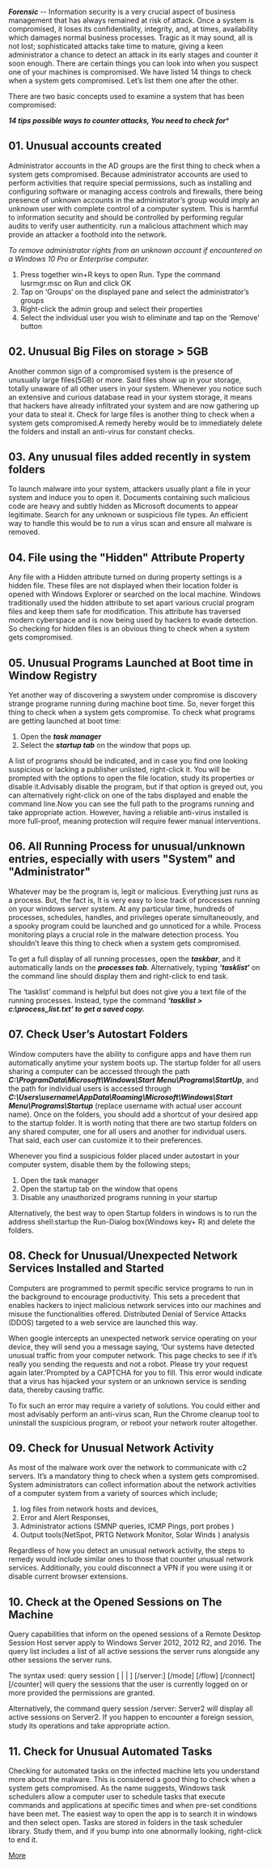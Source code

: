 ***Forensic*** -- Information security is a very crucial aspect of business management that has always remained at risk of attack. Once a system is compromised, it loses its confidentiality, integrity, and, at times, availability which damages normal business processes. Tragic as it may sound, all is not lost; sophisticated attacks take time to mature, giving a keen administrator a chance to detect an attack in its early stages and counter it soon enough. There are certain things you can look into when you suspect one of your machines is compromised. We have listed 14 things to check when a system gets compromised. Let’s list them one after the other.

There are two basic concepts used to examine a system that has been compromised:

***14 tips possible ways to counter attacks, You need to check for****

## 01. Unusual accounts created
Administrator accounts in the AD groups are the first thing to check when a system gets compromised. Because administrator accounts are used to perform activities that require special permissions, such as installing and configuring software or managing access controls and firewalls, there being presence of unknown accounts in the administrator’s group would imply an unknown user with complete control of a computer system. This is harmful to information security and should be controlled by performing regular audits to verify user authenticity. run a malicious attachment which may provide an attacker a foothold into the network.

*To remove administrator rights from an unknown account if encountered on a Windows 10 Pro or Enterprise computer.*
1. Press together win+R keys to open Run. Type the command lusrmgr.msc on Run and click OK
2. Tap on ‘Groups‘ on the displayed pane and select the administrator’s groups
3. Right-click the admin group and select their properties
4. Select the individual user you wish to eliminate and tap on the ‘Remove’ button

## 02. Unusual Big Files on storage > 5GB
Another common sign of a compromised system is the presence of unusually large files(5GB) or more. Said files show up in your storage, totally unaware of all other users in your system. Whenever you notice such an extensive and curious database read in your system storage, it means that hackers have already infiltrated your system and are now gathering up your data to steal it. Check for large files is another thing to check when a system gets compromised.A remedy hereby would be to immediately delete the folders and install an anti-virus for constant checks.

## 03. Any unusual files added recently in system folders
To launch malware into your system, attackers usually plant a file in your system and induce you to open it. Documents containing such malicious code are heavy and subtly hidden as Microsoft documents to appear legitimate.
Search for any unknown or suspicious file types. An efficient way to handle this would be to run a virus scan and ensure all malware is removed.

## 04. File using the "Hidden" Attribute Property
Any file with a Hidden attribute turned on during property settings is a hidden file. These files are not displayed when their location folder is opened with Windows Explorer or searched on the local machine.
Windows traditionally used the hidden attribute to set apart various crucial program files and keep them safe for modification. This attribute has traversed modern cyberspace and is now being used by hackers to evade detection. So checking for hidden files is an obvious thing to check when a system gets compromised.

## 05. Unusual Programs Launched at Boot time in Window Registry
Yet another way of discovering a swystem under compromise is discovery strange programe running during machine boot time. So, never forget this thing to check when a system gets compromise. To check what programs are getting launched at boot time: 
1. Open the ***task manager***
2. Select the ***startup tab*** on the window that pops up.

A list of programs should be indicated, and in case you find one looking suspicious or lacking a publisher unlisted, right-click it. You will be prompted with the options to open the file location, study its properties or disable it.Advisably disable the program, but if that option is greyed out, you can alternatively right-click on one of the tabs displayed and enable the command line.Now you can see the full path to the programs running and take appropriate action. However, having a reliable anti-virus installed is more full-proof, meaning protection will require fewer manual interventions.

## 06. All Running Process for unusual/unknown entries, especially with users "System" and "Administrator"
Whatever may be the program is, legit or malicious. Everything just runs as a process. But, the fact is, It is very easy to lose track of processes running on your windows server system. At any particular time, hundreds of processes, schedules, handles, and privileges operate simultaneously, and a spooky program could be launched and go unnoticed for a while. Process monitoring plays a crucial role in the malware detection process. You shouldn’t leave this thing to check when a system gets compromised.

To get a full display of all running processes, open the ***taskbar***, and it automatically lands on the ***processes tab***. Alternatively, typing ***‘tasklist‘*** on the command line should display them and right-click to end task.

The ‘tasklist’ command is helpful but does not give you a text file of the running processes. Instead, type the command ***‘tasklist > c:\process_list.txt’ to get a saved copy.***

## 07. Check User’s Autostart Folders
Window computers have the ability to configure apps and have them run automatically anytime your system boots up. The startup folder for all users sharing a computer can be accessed through the path ***C:\ProgramData\Microsoft\Windows\Start Menu\Programs\StartUp***, and the path for individual users is accessed through ***C:\Users\username\AppData\Roaming\Microsoft\Windows\Start Menu\Programs\Startup*** (replace username with actual user account name).
Once on the folders, you should add a shortcut of your desired app to the startup folder. It is worth noting that there are two startup folders on any shared computer, one for all users and another for individual users. That said, each user can customize it to their preferences.

Whenever you find a suspicious folder placed under autostart in your computer system, disable them by the following steps;
1. Open the task manager
2. Open the startup tab on the window that opens
3. Disable any unauthorized programs running in your startup

Alternatively, the best way to open Startup folders in windows is to run the address shell:startup the Run-Dialog box(Windows key+ R) and delete the folders.

## 08. Check for Unusual/Unexpected Network Services Installed and Started
Computers are programmed to permit specific service programs to run in the background to encourage productivity. This sets a precedent that enables hackers to inject malicious network services into our machines and misuse the functionalities offered. Distributed Denial of Service Attacks (DDOS) targeted to a web service are launched this way.

When google intercepts an unexpected network service operating on your device, they will send you a message saying, ‘Our systems have detected unusual traffic from your computer network. This page checks to see if it’s really you sending the requests and not a robot. Please try your request again later.’Prompted by a CAPTCHA for you to fill. This error would indicate that a virus has hijacked your system or an unknown service is sending data, thereby causing traffic.

To fix such an error may require a variety of solutions. You could either and most advisably perform an anti-virus scan, Run the Chrome cleanup tool to uninstall the suspicious program, or reboot your network router altogether.

## 09. Check for Unusual Network Activity
As most of the malware work over the network to communicate with c2 servers. It’s a mandatory thing to check when a system gets compromised. System administrators can collect information about the network activities of a computer system from a variety of sources which include;

1. log files from network hosts and devices,
2. Error and Alert Responses,
3. Administrator actions (SMNP queries, ICMP Pings, port probes )
4. Output tools(NetSpot, PRTG Network Monitor, Solar Winds ) analysis

Regardless of how you detect an unusual network activity, the steps to remedy would include similar ones to those that counter unusual network services. Additionally, you could disconnect a VPN if you were using it or disable current browser extensions.

## 10. Check at the Opened Sessions on The Machine
Query capabilities that inform on the opened sessions of a Remote Desktop Session Host server apply to Windows Server 2012, 2012 R2, and 2016.
The query list includes a list of all active sessions the server runs alongside any other sessions the server runs.

The syntax used: query session [<sessionname> | <username> | <sessionID>] [/server:<servername>] [/mode] [/flow] [/connect] [/counter] will query the sessions that the user is currently logged on or more provided the permissions are granted.

Alternatively, the command query session /server: Server2 will display all active sessions on Server2. If you happen to encounter a foreign session, study its operations and take appropriate action.
  
## 11. Check for Unusual Automated Tasks
Checking for automated tasks on the infected machine lets you understand more about the malware. This is considered a good thing to check when a system gets compromised.
As the name suggests, Windows task schedulers allow a computer user to schedule tasks that execute commands and applications at specific times and when pre-set conditions have been met. The easiest way to open the app is to search it in windows and then select open. Tasks are stored in folders in the task scheduler library. Study them, and if you bump into one abnormally looking, right-click to end it.

[More](https://thesecmaster.com/14-things-to-check-when-a-system-gets-compromised/)


